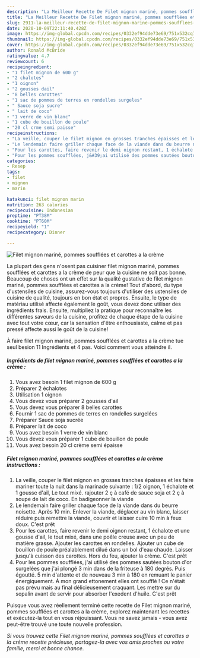 ```yaml
---
description: "La Meilleur Recette De Filet mignon mariné, pommes soufflées et carottes a la crème"
title: "La Meilleur Recette De Filet mignon mariné, pommes soufflées et carottes a la crème"
slug: 2911-la-meilleur-recette-de-filet-mignon-marine-pommes-soufflees-et-carottes-a-la-creme
date: 2020-10-09T22:11:40.428Z
image: https://img-global.cpcdn.com/recipes/0332ef94dde73e69/751x532cq70/filet-mignon-marine-pommes-soufflees-et-carottes-a-la-creme-photo-principale-de-la-recette.jpg
thumbnail: https://img-global.cpcdn.com/recipes/0332ef94dde73e69/751x532cq70/filet-mignon-marine-pommes-soufflees-et-carottes-a-la-creme-photo-principale-de-la-recette.jpg
cover: https://img-global.cpcdn.com/recipes/0332ef94dde73e69/751x532cq70/filet-mignon-marine-pommes-soufflees-et-carottes-a-la-creme-photo-principale-de-la-recette.jpg
author: Ronald McBride
ratingvalue: 4.7
reviewcount: 6
recipeingredient:
- "1 filet mignon de 600 g"
- "2 chalotes"
- "1 oignon"
- "2 gousses dail"
- "8 belles carottes"
- "1 sac de pommes de terres en rondelles surgeles"
- " Sauce soja sucre"
- " lait de coco"
- "1 verre de vin blanc"
- "1 cube de bouillon de poule"
- "20 cl crme semi paisse"
recipeinstructions:
- "La veille, couper le filet mignon en grosses tranches épaisses et les faire mariner toute la nuit dans la marinade suivante : 1/2 oignon, 1 échalote et 1 gousse d&#39;ail, Le tout mixé. rajouter 2 ç à café de sauce soja et 2 ç à soupe de lait de coco. En badigeonner la viande"
- "Le lendemain faire griller chaque face de la viande dans du beurre noisette. Après 10 min. Enlever la viande, déglacer au vin blanc, laisser réduire puis remettre la viande, couvrir et laisser cuire 10 min à feux doux. C&#39;est prêt"
- "Pour les carottes, faire revenir le demi oignon restant, 1 échalote et une gousse d&#39;ail, le tout mixé, dans une poêle creuse avec un peu de matière grasse. Ajouter les carottes en rondelles. Ajouter un cube de bouillon de poule préalablement dilué dans un bol d&#39;eau chaude. Laisser jusqu&#39;à cuisson des carottes. Hors du feu, ajouter la crème. C&#39;est prêt"
- "Pour les pommes soufflées, j&#39;ai utilisé des pommes sautées bouton d&#39;or surgelées que j&#39;ai plongé 3 min dans de la friteuse à 180 degrés. Puis égoutté. 5 min d&#39;attente et de nouveau 3 min à 180 en remuant le panier énergiquement. À mon grand ettonement elles ont soufflé ! Ce n&#39;était pas prévu mais au final délicieusement craquant. Les mettre sur du sopalin avant de servir pour absorber l&#39;exedent d&#39;huile. C&#39;est prêt"
categories:
- Resep
tags:
- filet
- mignon
- marin

katakunci: filet mignon marin 
nutrition: 263 calories
recipecuisine: Indonesian
preptime: "PT38M"
cooktime: "PT60M"
recipeyield: "1"
recipecategory: Dinner

---
```



![Filet mignon mariné, pommes soufflées et carottes a la crème](https://img-global.cpcdn.com/recipes/0332ef94dde73e69/751x532cq70/filet-mignon-marine-pommes-soufflees-et-carottes-a-la-creme-photo-principale-de-la-recette.jpg)

La plupart des gens n'osent pas cuisiner filet mignon mariné, pommes soufflées et carottes a la crème de peur que la cuisine ne soit pas bonne. Beaucoup de choses ont un effet sur la qualité gustative de filet mignon mariné, pommes soufflées et carottes a la crème! Tout d'abord, du type d'ustensiles de cuisine, assurez-vous toujours d'utiliser des ustensiles de cuisine de qualité, toujours en bon état et propres. Ensuite, le type de matériau utilisé affecte également le goût, vous devez donc utiliser des ingrédients frais. Ensuite, multipliez la pratique pour reconnaître les différentes saveurs de la cuisine, profitez de chaque étape de la cuisine avec tout votre cœur, car la sensation d'être enthousiaste, calme et pas pressé affecte aussi le goût de la cuisine!

<!--inarticleads1-->

À faire filet mignon mariné, pommes soufflées et carottes a la crème tue seul besion 11 Ingrédients et 4 pas. Voici comment vous atteindre il.

##### Ingrédients de filet mignon mariné, pommes soufflées et carottes a la crème :

1. Vous avez besoin 1 filet mignon de 600 g
1. Préparer 2 échalotes
1. Utilisation 1 oignon
1. Vous devez vous préparer 2 gousses d&#39;ail
1. Vous devez vous préparer 8 belles carottes
1. Fournir 1 sac de pommes de terres en rondelles surgelées
1. Préparer  Sauce soja sucrée
1. Préparer  lait de coco
1. Vous avez besoin 1 verre de vin blanc
1. Vous devez vous préparer 1 cube de bouillon de poule
1. Vous avez besoin 20 cl crème semi épaisse




<!--inarticleads2-->

##### Filet mignon mariné, pommes soufflées et carottes a la crème instructions :

1. La veille, couper le filet mignon en grosses tranches épaisses et les faire mariner toute la nuit dans la marinade suivante : 1/2 oignon, 1 échalote et 1 gousse d&#39;ail, Le tout mixé. rajouter 2 ç à café de sauce soja et 2 ç à soupe de lait de coco. En badigeonner la viande
1. Le lendemain faire griller chaque face de la viande dans du beurre noisette. Après 10 min. Enlever la viande, déglacer au vin blanc, laisser réduire puis remettre la viande, couvrir et laisser cuire 10 min à feux doux. C&#39;est prêt
1. Pour les carottes, faire revenir le demi oignon restant, 1 échalote et une gousse d&#39;ail, le tout mixé, dans une poêle creuse avec un peu de matière grasse. Ajouter les carottes en rondelles. Ajouter un cube de bouillon de poule préalablement dilué dans un bol d&#39;eau chaude. Laisser jusqu&#39;à cuisson des carottes. Hors du feu, ajouter la crème. C&#39;est prêt
1. Pour les pommes soufflées, j&#39;ai utilisé des pommes sautées bouton d&#39;or surgelées que j&#39;ai plongé 3 min dans de la friteuse à 180 degrés. Puis égoutté. 5 min d&#39;attente et de nouveau 3 min à 180 en remuant le panier énergiquement. À mon grand ettonement elles ont soufflé ! Ce n&#39;était pas prévu mais au final délicieusement craquant. Les mettre sur du sopalin avant de servir pour absorber l&#39;exedent d&#39;huile. C&#39;est prêt




<!--inarticleads1-->

<p>
Puisque vous avez réellement terminé cette recette de Filet mignon mariné, pommes soufflées et carottes a la crème, explorez maintenant les recettes et exécutez-la tout en vous réjouissant. Vous ne savez jamais - vous avez peut-être trouvé une toute nouvelle profession.
</p>

<p>
<i>Si vous trouvez cette Filet mignon mariné, pommes soufflées et carottes a la crème recette précieuse, partagez-la avec vos amis proches ou votre famille, merci et bonne chance.</i>
</p>
